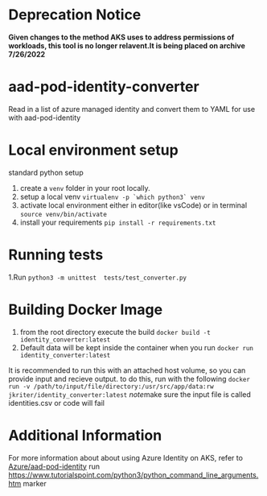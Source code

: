 # Deprecation Notice
**Given changes to the method AKS uses to address permissions of workloads, this tool is no longer relavent.It is being placed on archive 7/26/2022**

# aad-pod-identity-converter
Read in a list of azure managed identity and convert them to YAML for use with aad-pod-identity

# Local environment setup
standard python setup
1. create a ```venv``` folder in your root locally.
2. setup a local venv ```virtualenv -p `which python3` venv```
3. activate local environment either in editor(like vsCode) or in terminal ```source venv/bin/activate```
4. install your requirements ```pip install -r requirements.txt```

# Running tests
1.Run ```python3 -m unittest  tests/test_converter.py```

# Building Docker Image
1. from the root directory execute the build ```docker build -t identity_converter:latest```
2. Default data will be kept inside the container when you run ```docker run identity_converter:latest```

It is recommended to run this with an attached host volume, so you can provide input and recieve output.
to do this, run with the following 
```docker run -v /path/to/input/file/directory:/usr/src/app/data:rw jkriter/identity_converter:latest```
*note*make sure the input file is called identities.csv or code will fail


# Additional Information
For more information about about using Azure Identity on AKS, refer to [Azure/aad-pod-identity](https://github.com/Azure/aad-pod-identity) run 
https://www.tutorialspoint.com/python3/python_command_line_arguments.htm
marker
